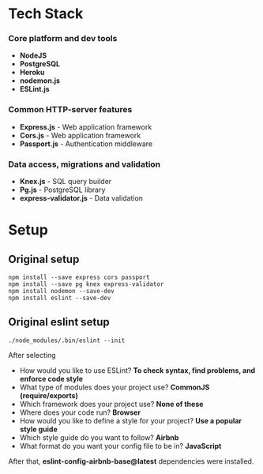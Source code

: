 # Tech Stack

### Core platform and dev tools
- **NodeJS**
- **PostgreSQL**
- **Heroku**
- **nodemon.js**
- **ESLint.js**
### Common HTTP-server features
- **Express.js**            - Web application framework
- **Cors.js**            - Web application framework
- **Passport.js**           - Authentication middleware

### Data access, migrations and validation
- **Knex.js**               - SQL query builder
- **Pg.js**                 - PostgreSQL library
- **express-validator.js**  - Data validation

# Setup

## Original setup
```
npm install --save express cors passport
npm install --save pg knex express-validator
npm install nodemon --save-dev
npm install eslint --save-dev
```

## Original eslint setup
```
./node_modules/.bin/eslint --init
```
After selecting
- How would you like to use ESLint? **To check syntax, find problems, and enforce code style**
- What type of modules does your project use? **CommonJS (require/exports)**
- Which framework does your project use? **None of these**
- Where does your code run? **Browser**
- How would you like to define a style for your project? **Use a popular style guide**
- Which style guide do you want to follow? **Airbnb**
- What format do you want your config file to be in? **JavaScript**

After that, **eslint-config-airbnb-base@latest** dependencies were installed.